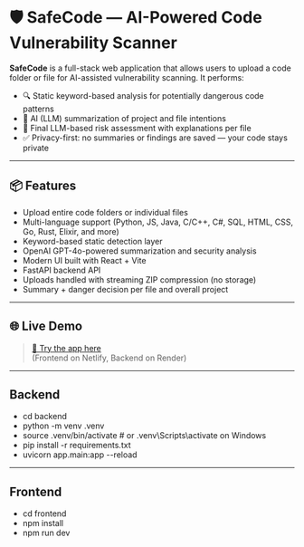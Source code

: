 # 🛡️ SafeCode — AI-Powered Code Vulnerability Scanner

**SafeCode** is a full-stack web application that allows users to upload a code folder or file for AI-assisted vulnerability scanning. It performs:

- 🔍 Static keyword-based analysis for potentially dangerous code patterns
- 🤖 AI (LLM) summarization of project and file intentions
- 🧠 Final LLM-based risk assessment with explanations per file
- ✅ Privacy-first: no summaries or findings are saved — your code stays private

---

## 📦 Features

- Upload entire code folders or individual files
- Multi-language support (Python, JS, Java, C/C++, C#, SQL, HTML, CSS, Go, Rust, Elixir, and more)
- Keyword-based static detection layer
- OpenAI GPT-4o-powered summarization and security analysis
- Modern UI built with React + Vite
- FastAPI backend API
- Uploads handled with streaming ZIP compression (no storage)
- Summary + danger decision per file and overall project

---

## 🌐 Live Demo

> [🔗 Try the app here](https://your-app.netlify.app)  
> (Frontend on Netlify, Backend on Render)

---
## Backend
- cd backend
- python -m venv .venv
- source .venv/bin/activate  # or .venv\Scripts\activate on Windows
- pip install -r requirements.txt
- uvicorn app.main:app --reload
---
## Frontend
- cd frontend
- npm install
- npm run dev


